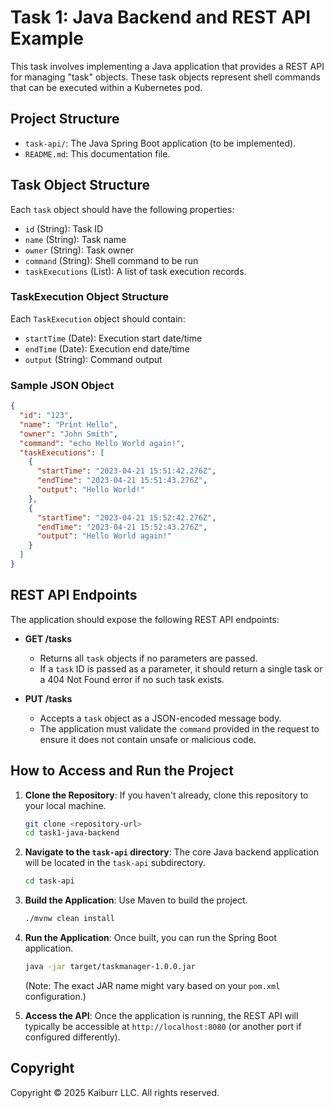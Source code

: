 # Task 1: Java Backend and REST API Example

This task involves implementing a Java application that provides a REST API for managing "task" objects. These task objects represent shell commands that can be executed within a Kubernetes pod.

## Project Structure

*   `task-api/`: The Java Spring Boot application (to be implemented).
*   `README.md`: This documentation file.

## Task Object Structure

Each `task` object should have the following properties:

*   `id` (String): Task ID
*   `name` (String): Task name
*   `owner` (String): Task owner
*   `command` (String): Shell command to be run
*   `taskExecutions` (List<TaskExecution>): A list of task execution records.

### TaskExecution Object Structure

Each `TaskExecution` object should contain:

*   `startTime` (Date): Execution start date/time
*   `endTime` (Date): Execution end date/time
*   `output` (String): Command output

### Sample JSON Object

```json
{
  "id": "123",
  "name": "Print Hello",
  "owner": "John Smith",
  "command": "echo Hello World again!",
  "taskExecutions": [
    {
      "startTime": "2023-04-21 15:51:42.276Z",
      "endTime": "2023-04-21 15:51:43.276Z",
      "output": "Hello World!"
    },
    {
      "startTime": "2023-04-21 15:52:42.276Z",
      "endTime": "2023-04-21 15:52:43.276Z",
      "output": "Hello World again!"
    }
  ]
}
```

## REST API Endpoints

The application should expose the following REST API endpoints:

*   **GET /tasks**
    *   Returns all `task` objects if no parameters are passed.
    *   If a `task` ID is passed as a parameter, it should return a single task or a 404 Not Found error if no such task exists.

*   **PUT /tasks**
    *   Accepts a `task` object as a JSON-encoded message body.
    *   The application must validate the `command` provided in the request to ensure it does not contain unsafe or malicious code.

## How to Access and Run the Project

1.  **Clone the Repository**: If you haven't already, clone this repository to your local machine.

    ```bash
    git clone <repository-url>
    cd task1-java-backend
    ```

2.  **Navigate to the `task-api` directory**: The core Java backend application will be located in the `task-api` subdirectory.

    ```bash
    cd task-api
    ```

3.  **Build the Application**: Use Maven to build the project.

    ```bash
    ./mvnw clean install
    ```

4.  **Run the Application**: Once built, you can run the Spring Boot application.

    ```bash
    java -jar target/taskmanager-1.0.0.jar
    ```
    (Note: The exact JAR name might vary based on your `pom.xml` configuration.)

5.  **Access the API**: Once the application is running, the REST API will typically be accessible at `http://localhost:8080` (or another port if configured differently).

## Copyright

Copyright © 2025 Kaiburr LLC. All rights reserved.
